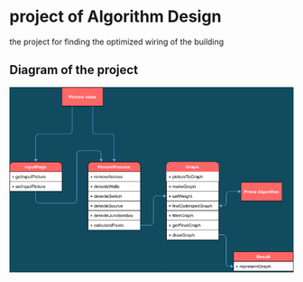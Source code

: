 # project of Algorithm Design
the project for finding the optimized wiring of the building
## Diagram of the project
![](https://github.com/Amirnlz/Building-electrical/blob/master/project_diagram.png)